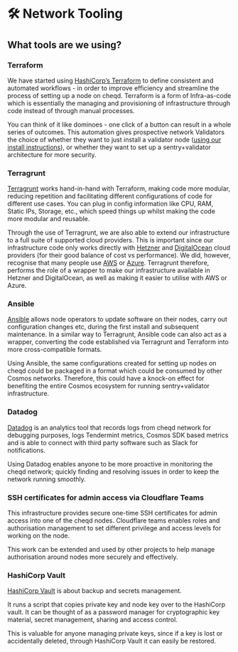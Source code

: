 # 🛠 Network Tooling

## What tools are we using?

### Terraform

We have started using [HashiCorp’s Terraform](https://www.terraform.io/) to define consistent and automated workflows - in order to improve efficiency and streamline the process of setting up a node on cheqd. Terraform is a form of Infra-as-code which is essentially the managing and provisioning of infrastructure through code instead of through manual processes.

You can think of it like dominoes - one click of a button can result in a whole series of outcomes. This automation gives prospective network Validators the choice of whether they want to just install a validator node ([using our install instructions](https://docs.cheqd.io/node/setup-and-configure)), or whether they want to set up a sentry+validator architecture for more security.

### Terragrunt

[Terragrunt](https://terragrunt.gruntwork.io/) works hand-in-hand with Terraform, making code more modular, reducing repetition and facilitating different configurations of code for different use cases. You can plug in config information like CPU, RAM, Static IPs, Storage, etc., which speed things up whilst making the code more modular and reusable.

Through the use of Terragrunt, we are also able to extend our infrastructure to a full suite of supported cloud providers. This is important since our infrastructure code only works directly with [Hetzner](https://www.google.com/search?q=hetzner\&oq=hetzner\&aqs=chrome..69i57.3321j0j1\&sourceid=chrome\&ie=UTF-8) and [DigitalOcean](https://www.digitalocean.com/) cloud providers (for their good balance of cost vs performance). We did, however, recognise that many people use [AWS](https://aws.amazon.com/) or [Azure](https://azure.microsoft.com/en-au/). Terragrunt therefore, performs the role of a wrapper to make our infrastructure available in Hetzner and DigitalOcean, as well as making it easier to utilise with AWS or Azure.

### Ansible

[Ansible](https://www.ansible.com/) allows node operators to update software on their nodes, carry out configuration changes etc, during the first install and subsequent maintenance. In a similar way to Terragrunt, Ansible code can also act as a wrapper, converting the code established via Terragrunt and Terraform into more cross-compatible formats.

Using Ansible, the same configurations created for setting up nodes on cheqd could be packaged in a format which could be consumed by other Cosmos networks. Therefore, this could have a knock-on effect for benefiting the entire Cosmos ecosystem for running sentry+validator infrastructure.

### Datadog

[Datadog](https://www.datadoghq.com/) is an analytics tool that records logs from cheqd network for debugging purposes, logs Tendermint metrics, Cosmos SDK based metrics and is able to connect with third party software such as Slack for notifications.

Using Datadog enables anyone to be more proactive in monitoring the cheqd network; quickly finding and resolving issues in order to keep the network running smoothly.

### SSH certificates for admin access via Cloudflare Teams

This infrastructure provides secure one-time SSH certificates for admin access into one of the cheqd nodes. Cloudflare teams enables roles and authorisation management to set different privilege and access levels for working on the node.

This work can be extended and used by other projects to help manage authorisation around nodes more securely and effectively.

### HashiCorp Vault

[HashiCorp Vault](https://www.hashicorp.com/products/vault) is about backup and secrets management.

It runs a script that copies private key and node key over to the HashiCorp vault. It can be thought of as a password manager for cryptographic key material, secret management, sharing and access control.

This is valuable for anyone managing private keys, since if a key is lost or accidentally deleted, through HashiCorp Vault it can easily be restored.
